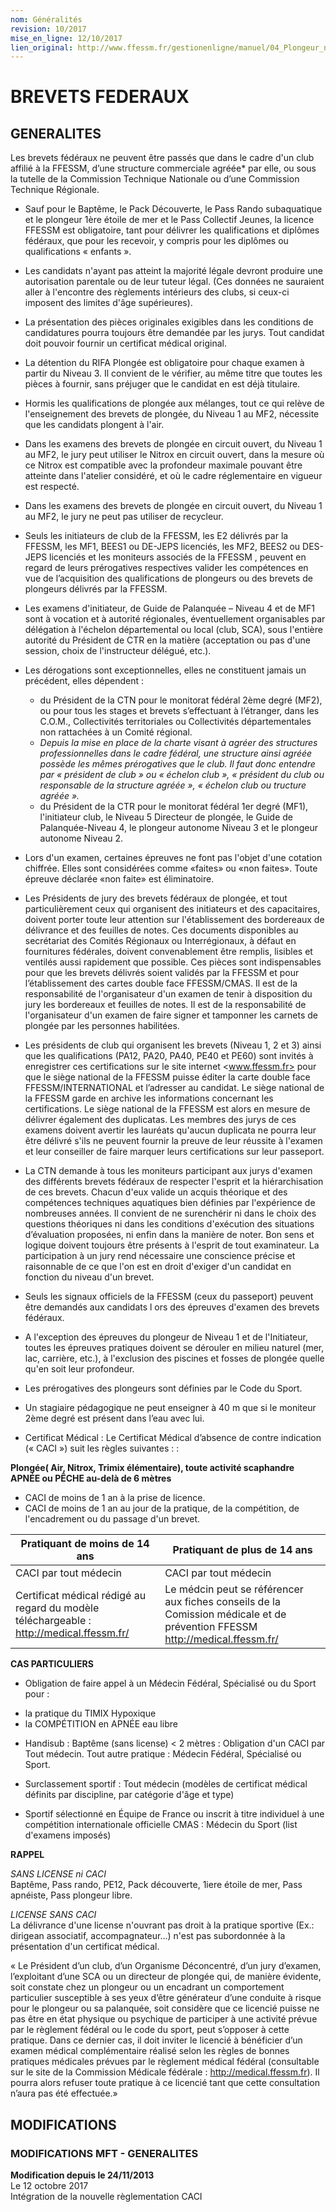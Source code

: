 ```yaml
---
nom: Généralités
revision: 10/2017
mise_en_ligne: 12/10/2017
lien_original: http://www.ffessm.fr/gestionenligne/manuel/04_Plongeur_niveau_1.pdf
---
```


# BREVETS FEDERAUX

## GENERALITES

Les brevets fédéraux ne peuvent être passés que dans le cadre d'un club affilié à la FFESSM, dʼune structure commerciale agréée* par elle, ou sous la tutelle de la Commission Technique Nationale ou dʼune Commission Technique Régionale.

- Sauf pour le Baptême, le Pack Découverte, le Pass Rando subaquatique et le plongeur 1ère étoile de mer et le Pass Collectif Jeunes, la licence FFESSM est obligatoire, tant pour délivrer les qualifications et diplômes fédéraux, que pour les recevoir, y compris pour les diplômes ou qualifications « enfants ».

- Les candidats n'ayant pas atteint la majorité légale devront produire une autorisation parentale ou de leur tuteur  légal.  (Ces  données  ne  sauraient  aller  à  l'encontre  des  règlements  intérieurs  des  clubs,  si  ceux-ci imposent des limites d'âge supérieures).

- La  présentation  des  pièces  originales  exigibles  dans  les  conditions  de  candidatures  pourra  toujours  être demandée par les jurys. Tout candidat doit pouvoir fournir un certificat médical original.

- La détention du RIFA Plongée est obligatoire pour chaque examen à partir du Niveau 3. Il convient de le vérifier, au même titre que toutes les pièces à fournir, sans préjuger que le candidat en est déjà titulaire.

- Hormis  les  qualifications  de  plongée  aux  mélanges,  tout  ce  qui  relève  de  l'enseignement  des  brevets  de plongée, du Niveau 1 au MF2, nécessite que les candidats plongent à l'air.

- Dans  les  examens  des  brevets  de  plongée  en  circuit  ouvert,  du Niveau  1  au  MF2,  le  jury  peut  utiliser  le Nitrox en circuit ouvert, dans la mesure où ce Nitrox est compatible avec la profondeur maximale pouvant être atteinte dans l'atelier considéré, et où le cadre réglementaire en vigueur est respecté.

- Dans  les  examens  des  brevets  de  plongée  en  circuit  ouvert,  du Niveau  1  au  MF2,  le  jury  ne peut  pas utiliser de recycleur.

- Seuls les initiateurs de club de la FFESSM, les E2 délivrés par la FFESSM, les MF1, BEES1 ou DE-JEPS licenciés,  les  MF2, BEES2 ou  DES-JEPS licenciés et  les  moniteurs  associés  de  la FFESSM ,  peuvent  en regard de leurs prérogatives respectives valider les compétences en vue de lʼacquisition des qualifications de  plongeurs ou des brevets de plongeurs délivrés par la FFESSM.

- Les examens  d'initiateur,  de  Guide  de  Palanquée – Niveau 4 et de MF1 sont à vocation et à autorité régionales,  éventuellement  organisables  par  délégation  à  l'échelon  départemental
ou  local  (club,  SCA),  sous l'entière  autorité  du  Président  de  CTR  en  la  matière  (acceptation  ou  pas  d'une  session,  choix  de  l'instructeur délégué, etc.).

- Les dérogations sont exceptionnelles, elles ne constituent jamais un précédent, elles dépendent :

    - du Président de la CTN pour le monitorat fédéral 2ème degré (MF2), ou  pour  tous  les  stages  et  brevets sʼeffectuant à lʼétranger, dans les C.O.M., Collectivités  territoriales  ou  Collectivités  départementales  non rattachées à un Comité régional.

    * *Depuis  la  mise  en  place  de  la  charte  visant  à  agréer  des  structures  professionnelles  dans  le  cadre fédéral,  une  structure  ainsi  agréée  possède  les  mêmes  prérogatives  que  le  club.  Il  faut  donc  entendre par « président de club » ou « échelon club », « président du club ou responsable de la structure agréée », « échelon club ou tructure agréée ».*
    
    - du Président de la CTR pour le monitorat fédéral 1er degré (MF1), l'initiateur club, le Niveau 5 Directeur de plongée, le Guide  de Palanquée-Niveau  4,  le  plongeur  autonome Niveau 3 et  le  plongeur  autonome Niveau 2.

- Lors  d'un  examen,  certaines  épreuves  ne  font  pas  l'objet  d'une  cotation  chiffrée.  Elles  sont  considérées comme «faites» ou «non faites». Toute épreuve déclarée «non faite» est éliminatoire.

- Les Présidents de jury des brevets fédéraux de plongée, et tout particulièrement ceux qui organisent des initiateurs  et  des  capacitaires,  doivent  porter  toute  leur  attention sur  l'établissement  des  bordereaux  de délivrance  et  des  feuilles  de  notes.  Ces  documents disponibles  au  secrétariat  des  Comités  Régionaux  ou Interrégionaux, à défaut en fournitures fédérales, doivent convenablement être remplis, lisibles et ventilés aussi rapidement  que  possible.  Ces  pièces  sont  indispensables  pour  que  les  brevets  délivrés  soient  validés  par  la FFESSM  et  pour  lʼétablissement  des  cartes  double  face  FFESSM/CMAS.  Il  est  de  la responsabilité  de l'organisateur  d'un  examen  de  tenir  à  disposition du  jury  les  bordereaux  et  feuilles  de  notes.  Il  est  de  la responsabilité  de  l'organisateur  d'un  examen  de  faire  signer  et  tamponner  les  carnets  de  plongée par  les personnes habilitées.

- Les  présidents  de  club  qui  organisent  les  brevets  (Niveau  1,  2  et  3)  ainsi  que  les  qualifications  (PA12, PA20,  PA40,  PE40  et  PE60)  sont  invités  à  enregistrer  ces  certifications  sur  le  site  internet  <www.ffessm.fr> pour  que  le  siège  national  de  la  FFESSM  puisse  éditer  la  carte  double  face  FFESSM/INTERNATIONAL  et l’adresser au  candidat.  Le  siège  national  de  la  FFESSM  garde  en  archive  les  informations  concernant  les certifications. Le siège national de la FFESSM est alors en mesure de délivrer également des duplicatas.
Les  membres  des  jurys  de  ces  examens  doivent  avertir  les lauréats  qu'aucun  duplicata  ne  pourra leur être délivré s'ils ne peuvent fournir la preuve de leur réussite à l'examen et leur conseiller de faire marquer leurs certifications sur leur passeport.

- La CTN demande à tous les moniteurs participant aux jurys d'examen des différents brevets fédéraux de respecter  l'esprit  et  la  hiérarchisation  de  ces  brevets.  Chacun  d'eux  valide  un  acquis  théorique  et  des compétences  techniques  aquatiques  bien  définies  par  l'expérience  de  nombreuses  années.  Il  convient  de  ne surenchérir  ni  dans  le  choix  des  questions  théoriques  ni  dans  les  conditions  d'exécution  des  situations dʼévaluation proposées, ni enfin dans la manière de noter. Bon sens et logique doivent toujours être présents à 
l'esprit de tout examinateur. La participation à un jury rend nécessaire une conscience précise et raisonnable de ce que l'on est en droit d'exiger d'un candidat en fonction du niveau d'un brevet.

- Seuls les signaux officiels de la FFESSM (ceux du passeport) peuvent être demandés aux candidats l
ors des épreuves d'examen des brevets fédéraux.

- A l'exception des épreuves du plongeur de Niveau 1 et de l'Initiateur, toutes les épreuves pratiques doivent se  dérouler  en  milieu  naturel  (mer,  lac,  carrière,  etc.),  à  l'exclusion  des  piscines  et  fosses  de  plongée  quelle qu'en soit leur profondeur.

- Les prérogatives des plongeurs sont définies par le Code du Sport.

- Un stagiaire pédagogique ne peut enseigner à 40 m que si le moniteur 2ème degré est présent dans l’eau avec lui.

- Certificat Médical :
Le Certificat Médical d’absence de contre indication (« CACI ») suit les règles suivantes :
:

**Plongée( Air, Nitrox, Trimix élémentaire), toute activité scaphandre APNÉE ou PÊCHE au-delà de 6 mètres**<br />
- CACI de moins de 1 an à la prise de licence.<br />
- CACI de moins de 1 an au jour de la pratique, de la compétition, de l'encadrement ou du passage d'un brevet.

**Pratiquant de moins de 14 ans** | **Pratiquant de plus de 14 ans** 
---|---
CACI par tout médecin | CACI par tout médecin
Certificat médical rédigé au regard du modèle téléchargeable : <http://medical.ffessm.fr/> | Le médcin peut se référencer aux fiches conseils de la Comission médicale et de prévention FFESSM <http://medical.ffessm.fr/>

**CAS PARTICULIERS**

* Obligation de faire appel à un Médecin Fédéral, Spécialisé ou du Sport pour :
- la pratique du TIMIX Hypoxique
- la COMPÉTITION en APNÉE eau libre

* Handisub : Baptême (sans license) < 2 mètres : Obligation d'un CACI par Tout médecin.
    Tout autre pratique : Médecin Fédéral, Spécialisé ou Sport.

* Surclassement sportif : Tout médecin (modèles de certificat médical définits par discipline, par catégorie d'âge et type)

* Sportif sélectionné en Équipe de France ou inscrit à titre individuel à une compétition internationale officielle CMAS : Médecin du Sport (list d'examens imposés)

**RAPPEL**

*SANS LICENSE ni CACI* <br />
Baptême, Pass rando, PE12, Pack découverte, 1iere étoile de mer, Pass apnéiste, Pass plongeur libre.

*LICENSE SANS CACI* <br />
La délivrance d'une license n'ouvrant pas droit à la pratique sportive (Ex.: dirigean associatif, accompagnateur...) n'est pas subordonnée à la présentation d'un certificat médical.

« Le Président d’un club, d’un Organisme Déconcentré, d’un jury d’examen, l’exploitant d’une SCA ou un directeur  de  plongée  qui,  de  manière  évidente,  soit  constate  chez  un  plongeur  ou  un  encadrant  un comportement particulier susceptible à ses yeux d’être générateur d’une conduite à risque pour le plongeur ou sa palanquée, soit considère que ce licencié puisse ne pas être en état physique ou psychique de participer à une activité prévue par le règlement fédéral ou le code du sport, peut s’opposer à cette pratique. Dans ce dernier cas, il doit inviter le licencié à bénéficier d’un examen médical complémentaire réalisé selon les règles de  bonnes  pratiques  médicales  prévues  par  le  règlement  médical  fédéral  (consultable  sur  le  site  de  la 
Commission Médicale fédérale : <http://medical.ffessm.fr>). Il pourra alors refuser toute pratique à ce licencié tant que cette consultation n’aura pas été effectuée.»

## MODIFICATIONS

### MODIFICATIONS MFT - GENERALITES

**Modification depuis le 24/11/2013**<br>
Le 12 octobre 2017<br>
Intégration de la nouvelle règlementation CACI